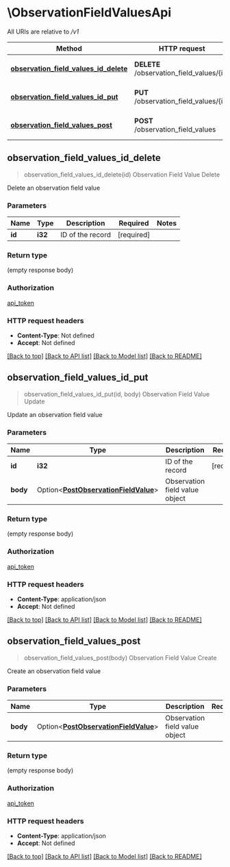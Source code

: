 # \ObservationFieldValuesApi

All URIs are relative to */v1*

Method | HTTP request | Description
------------- | ------------- | -------------
[**observation_field_values_id_delete**](ObservationFieldValuesApi.md#observation_field_values_id_delete) | **DELETE** /observation_field_values/{id} | Observation Field Value Delete
[**observation_field_values_id_put**](ObservationFieldValuesApi.md#observation_field_values_id_put) | **PUT** /observation_field_values/{id} | Observation Field Value Update
[**observation_field_values_post**](ObservationFieldValuesApi.md#observation_field_values_post) | **POST** /observation_field_values | Observation Field Value Create



## observation_field_values_id_delete

> observation_field_values_id_delete(id)
Observation Field Value Delete

Delete an observation field value 

### Parameters


Name | Type | Description  | Required | Notes
------------- | ------------- | ------------- | ------------- | -------------
**id** | **i32** | ID of the record | [required] |

### Return type

 (empty response body)

### Authorization

[api_token](../README.md#api_token)

### HTTP request headers

- **Content-Type**: Not defined
- **Accept**: Not defined

[[Back to top]](#) [[Back to API list]](../README.md#documentation-for-api-endpoints) [[Back to Model list]](../README.md#documentation-for-models) [[Back to README]](../README.md)


## observation_field_values_id_put

> observation_field_values_id_put(id, body)
Observation Field Value Update

Update an observation field value 

### Parameters


Name | Type | Description  | Required | Notes
------------- | ------------- | ------------- | ------------- | -------------
**id** | **i32** | ID of the record | [required] |
**body** | Option<[**PostObservationFieldValue**](PostObservationFieldValue.md)> | Observation field value object |  |

### Return type

 (empty response body)

### Authorization

[api_token](../README.md#api_token)

### HTTP request headers

- **Content-Type**: application/json
- **Accept**: Not defined

[[Back to top]](#) [[Back to API list]](../README.md#documentation-for-api-endpoints) [[Back to Model list]](../README.md#documentation-for-models) [[Back to README]](../README.md)


## observation_field_values_post

> observation_field_values_post(body)
Observation Field Value Create

Create an observation field value 

### Parameters


Name | Type | Description  | Required | Notes
------------- | ------------- | ------------- | ------------- | -------------
**body** | Option<[**PostObservationFieldValue**](PostObservationFieldValue.md)> | Observation field value object |  |

### Return type

 (empty response body)

### Authorization

[api_token](../README.md#api_token)

### HTTP request headers

- **Content-Type**: application/json
- **Accept**: Not defined

[[Back to top]](#) [[Back to API list]](../README.md#documentation-for-api-endpoints) [[Back to Model list]](../README.md#documentation-for-models) [[Back to README]](../README.md)


